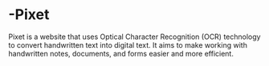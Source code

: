 # -Pixet
Pixet is a website that uses Optical Character Recognition (OCR) technology to convert handwritten text into digital text. It aims to make working with handwritten notes, documents, and forms easier and more efficient.
